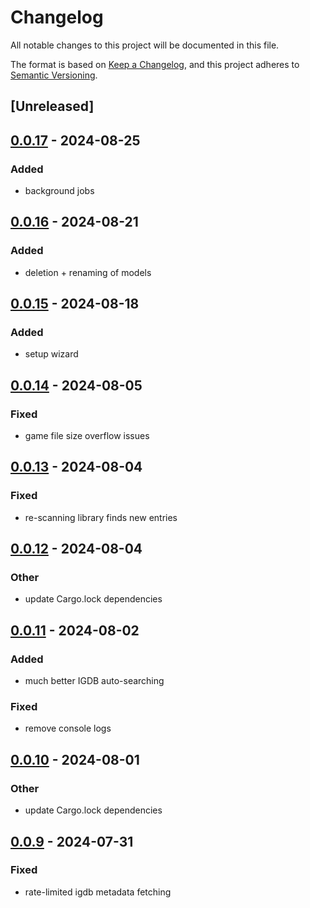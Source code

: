 # Changelog
All notable changes to this project will be documented in this file.

The format is based on [Keep a Changelog](https://keepachangelog.com/en/1.0.0/),
and this project adheres to [Semantic Versioning](https://semver.org/spec/v2.0.0.html).

## [Unreleased]

## [0.0.17](https://github.com/JMBeresford/retrom/compare/retrom-service-v0.0.16...retrom-service-v0.0.17) - 2024-08-25

### Added
- background jobs

## [0.0.16](https://github.com/JMBeresford/retrom/compare/retrom-service-v0.0.15...retrom-service-v0.0.16) - 2024-08-21

### Added
- deletion + renaming of models

## [0.0.15](https://github.com/JMBeresford/retrom/compare/retrom-service-v0.0.14...retrom-service-v0.0.15) - 2024-08-18

### Added
- setup wizard

## [0.0.14](https://github.com/JMBeresford/retrom/compare/retrom-service-v0.0.13...retrom-service-v0.0.14) - 2024-08-05

### Fixed
- game file size overflow issues

## [0.0.13](https://github.com/JMBeresford/retrom/compare/retrom-service-v0.0.12...retrom-service-v0.0.13) - 2024-08-04

### Fixed
- re-scanning library finds new entries

## [0.0.12](https://github.com/JMBeresford/retrom/compare/retrom-service-v0.0.11...retrom-service-v0.0.12) - 2024-08-04

### Other
- update Cargo.lock dependencies

## [0.0.11](https://github.com/JMBeresford/retrom/compare/retrom-service-v0.0.10...retrom-service-v0.0.11) - 2024-08-02

### Added
- much better IGDB auto-searching

### Fixed
- remove console logs

## [0.0.10](https://github.com/JMBeresford/retrom/compare/retrom-service-v0.0.9...retrom-service-v0.0.10) - 2024-08-01

### Other
- update Cargo.lock dependencies

## [0.0.9](https://github.com/JMBeresford/retrom/compare/retrom-service-v0.0.8...retrom-service-v0.0.9) - 2024-07-31

### Fixed
- rate-limited igdb metadata fetching
